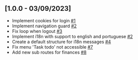 ## [1.0.0 - 03/09/2023]

- Implement cookies for login [#1](https://github.com/BIEMAX/quote-manager/issues/1)
- Implement navigation guard [#2](https://github.com/BIEMAX/quote-manager/issues/2)
- Fix loop when logout [#3](https://github.com/BIEMAX/quote-manager/issues/3)
- Implement i18n with support to english and portuguese [#2](https://github.com/BIEMAX/financial-manager-app/issues/2)
- Create a default structure for i18n messages [#4](https://github.com/BIEMAX/quote-manager/issues/4)
- Fix menu 'Task todo' not accessible [#7](https://github.com/BIEMAX/quote-manager/issues/7)
- Add new sub routes for finances [#8](https://github.com/BIEMAX/quote-manager/issues/8)

